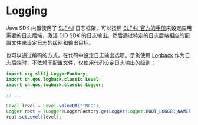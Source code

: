 # Logging

Java SDK 内置使用了 [SLF4J](http://www.slf4j.org/) 日志框架，可以按照 [SLF4J 官方的手册](http://www.slf4j.org/manual.html)来设定应用需要的日志后端，激活 DID SDK 的日志输出。然后通过特定的日志后端相应的配置文件来设定日志的级别和输出目标。

也可以通过编码的方式，在代码中设定日志输出选项。示例使用 [Logback](http://logback.qos.ch/) 作为日志后端时，不依赖于配置文件，仅使用代码设定日志输出的级别：

```java
import org.slf4j.LoggerFactory;
import ch.qos.logback.classic.Level;
import ch.qos.logback.classic.Logger;

// ...

Level level = Level.valueOf("INFO");
Logger root = (Logger)LoggerFactory.getLogger(Logger.ROOT_LOGGER_NAME);
root.setLevel(level);
```

